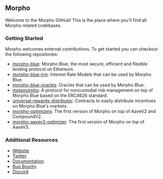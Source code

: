 ## Morpho

Welcome to the Morpho GitHub! This is the place where you'll find all Morpho related codebases.

### Getting Started

Morpho welcomes external contributions. To get started you can checkout the following repositories:
- [morpho-blue](https://github.com/morpho-org/morpho-blue): Morpho Blue, the most secure, efficient and flexible lending protocol on Ethereum.
- [morpho-blue-irm](https://github.com/morpho-org/morpho-blue-irm): Interest Rate Models that can be used by Morpho Blue.
- [morpho-blue-oracles](https://github.com/morpho-org/morpho-blue-oracles): Oracles that can be used by Morpho Blue.
- [metamorpho](https://github.com/morpho-org/metamorpho): A protocol for noncustodial risk management on top of Morpho Blue based on the ERC4626 standard. 
- [universal-rewards-distributor](https://github.com/morpho-org/universal-rewards-distributor): Contracts to easily distribute incentives on Morpho Blue's markets.
- [morpho-optimizers](https://github.com/morpho-org/morpho-optimizers): The first version of Morpho on top of AaveV2 and CompoundV2.
- [morpho-aavev3-optimizer](https://github.com/morpho-org/morpho-aavev3-optimizer): The first version of Morpho on top of AaveV3.

### Additional Resources

- [Website](https://morpho.org/)
- [Twitter](https://twitter.com/MorphoLabs)
- [Documentation](https://docs.morpho.org/)
- [Bug Bounty](https://immunefi.com/bounty/morpho/)
- [Discord](https://discord.morpho.org/)
